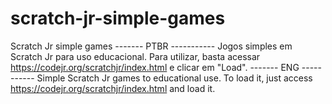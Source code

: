 # scratch-jr-simple-games
Scratch Jr simple games
------- PTBR -----------
Jogos simples em Scratch Jr para uso educacional. 
Para utilizar, basta acessar https://codejr.org/scratchjr/index.html e clicar em "Load".
------- ENG -----------
Simple Scratch Jr games to educational use.
To load it, just access https://codejr.org/scratchjr/index.html and load it.
